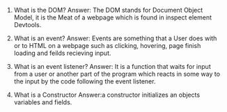 1. What is the DOM?
Answer: The DOM stands for Document Object Model, it is the Meat of a webpage which is found in inspect element Devtools.

2. What is an event?
Answer: Events are something that a User does with or to HTML on a webpage such as clicking, hovering, page finish loading and feilds recieving input.

3. What is an event listener?
Answer: It is a function that waits for input from a user or another part of the program which reacts in some way to the input by the code following the event listener.

4. What is a Constructor
Answer:a constructor initializes an objects variables and fields.